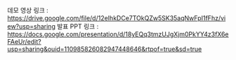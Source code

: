 데모 영상 링크 : https://drive.google.com/file/d/12eIhkDCe7TOkQZw5SK35aqNwFpI1fFhz/view?usp=sharing
발표 PPT 링크 : https://docs.google.com/presentation/d/18yEQq3tmzUJgXjm0PkYY4z3fX6eFAeUr/edit?usp=sharing&ouid=110985826082947448646&rtpof=true&sd=true
